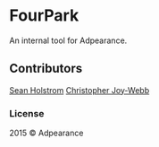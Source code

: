 # FourPark

An internal tool for Adpearance.

## Contributors

[Sean Holstrom](https://github.com/BasementBebop)
[Christopher Joy-Webb](https://github.com/chrisjoywebb)

### License

2015 &copy; Adpearance